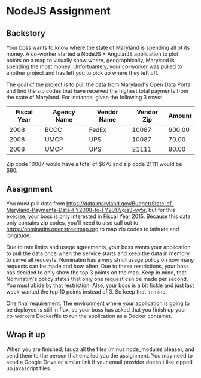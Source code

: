 # NodeJS Assignment

## Backstory

Your boss wants to know where the state of Maryland is spending all of its money. A co-worker started a NodeJS + AngularJS application
to plot points on a map to visually show where, geographically, Maryland is spending the most money. Unfortuantely, your co-worker was
pulled to another project and has left you to pick up where they left off.

The goal of the project is to pull the data from Maryland's Open Data Portal and find the zip codes that have received the highest
total payments from the state of Maryland. For instance, given the following 3 rows:

| Fiscal Year  | Agency Name   | Vendor Name   | Vendor Zip | Amount
|--------------|---------------|---------------|------------|--------
| 2008         | BCCC          | FedEx         | 10087      | 600.00
| 2008         | UMCP          | UPS           | 10087      |  70.00
| 2008         | UMCP          | UPS           | 21111      |  80.00

Zip code 10087 would have a total of $670 and zip code 21111 would be $80.

## Assignment

You must pull data from https://data.maryland.gov/Budget/State-of-Maryland-Payments-Data-FY2008-to-FY2017/gja3-vy5r, but for this execise,
your boss is only interested in Fiscal Year 2015. Because this data only contains zip codes, you'll need to also call out to
https://nominatim.openstreetmap.org to map zip codes to latitude and longitude.

Due to rate limits and usage agreements, your boss wants your application to pull the data once when the service starts and keep the data
in memory to serve all requests. Nominatim has a very strict usage policy on how many requests can be made and how often. Due to these
restrictions, your boss has decided to only show the top 3 points on the map. Keep in mind, that Nominatim's policy states that only
one request can be made per second. You must abide by that restriction. Also, your boss is a bit fickle and just last week wanted the top
10 points instead of 3. So keep that in mind.

One final requirement. The environment where your application is going to be deployed is still in flux, so your boss has asked that you
finish up your co-workers Dockerfile to run the application as a Docker container.

## Wrap it up

When you are finished, tar.gz all the files (minus node_modules please), and send them to the person that emailed you the assignment.
You may need to send a Google Drive or similar link if your email provider doesn't like zipped up javascript files.